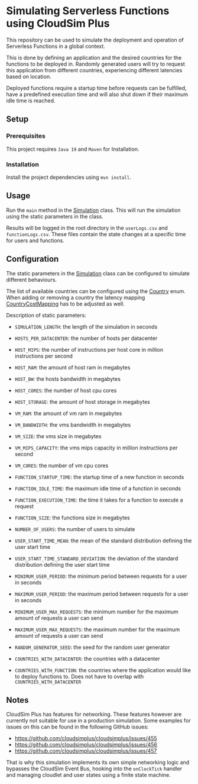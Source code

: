 # Simulating Serverless Functions using CloudSim Plus

This repository can be used to simulate the deployment and operation of Serverless Functions in a global context.

This is done by defining an application and the desired countries for the functions to be deployed in.
Randomly generated users will try to request this application from different countries,
experiencing different latencies based on location.

Deployed functions require a startup time before requests can be fulfilled, have a predefined execution time
and will also shut down if their maximum idle time is reached.

## Setup

### Prerequisites

This project requires `Java 19` and `Maven` for Installation.

### Installation

Install the project dependencies using `mvn install`.

## Usage

Run the `main` method in the [Simulation](./src/main/java/me/jakobkraus/ocits/Simulation.java) class.
This will run the simulation using the static parameters in the class.

Results will be logged in the root directory in the `userLogs.csv` and `functionLogs.csv`.
These files contain the state changes at a specific time for users and functions.

## Configuration

The static parameters in the [Simulation](./src/main/java/me/jakobkraus/ocits/Simulation.java) class can be configured
to simulate different behaviours.

The list of available countries can be configured using the
[Country](./src/main/java/me/jakobkraus/ocits/global/Country.java) enum.
When adding or removing a country the latency mapping
[CountryCostMapping](./src/main/java/me/jakobkraus/ocits/global/CountryCostMapping.java) has to be adjusted as well.

Description of static parameters:
- `SIMULATION_LENGTH`: the length of the simulation in seconds


- `HOSTS_PER_DATACENTER`: the number of hosts per datacenter
- `HOST_MIPS`: the number of instructions per host core in million instructions per second
- `HOST_RAM`: the amount of host ram in megabytes
- `HOST_BW`: the hosts bandwidth in megabytes
- `HOST_CORES`: the number of host cpu cores
- `HOST_STORAGE`: the amount of host storage in megabytes


- `VM_RAM`: the amount of vm ram in megabytes
- `VM_BANDWIDTH`: the vms bandwidth in megabytes
- `VM_SIZE`: the vms size in megabytes
- `VM_MIPS_CAPACITY`: the vms mips capacity in million instructions per second
- `VM_CORES`: the number of vm cpu cores


- `FUNCTION_STARTUP_TIME`: the startup time of a new function in seconds
- `FUNCTION_IDLE_TIME`: the maximum idle time of a function in seconds
- `FUNCTION_EXECUTION_TIME`: the time it takes for a function to execute a request
- `FUNCTION_SIZE`: the functions size in megabytes


- `NUMBER_OF_USERS`: the number of users to simulate
- `USER_START_TIME_MEAN`: the mean of the standard distribution defining the user start time
- `USER_START_TIME_STANDARD_DEVIATION`: the deviation of the standard distribution defining the user start time
- `MINIMUM_USER_PERIOD`: the minimum period between requests for a user in seconds
- `MAXIMUM_USER_PERIOD`: the maximum period between requests for a user in seconds
- `MINIMUM_USER_MAX_REQUESTS`: the minimum number for the maximum amount of requests a user can send
- `MAXIMUM_USER_MAX_REQUESTS`: the maximum number for the maximum amount of requests a user can send


- `RANDOM_GENERATOR_SEED`: the seed for the random user generator


- `COUNTRIES_WITH_DATACENTER`: the countries with a datacenter
- `COUNTRIES_WITH_FUNCTION`: the countries where the application would like to deploy functions to. Does not have to overlap with `COUNTRIES_WITH_DATACENTER`

## Notes

CloudSim Plus has features for networking. These features however are currently not suitable for use in
a production simulation. Some examples for issues on this can be found in the following GitHub issues:
- https://github.com/cloudsimplus/cloudsimplus/issues/455
- https://github.com/cloudsimplus/cloudsimplus/issues/456
- https://github.com/cloudsimplus/cloudsimplus/issues/457

That is why this simulation implements its own simple networking logic and bypasses the CloudSim Event Bus,
hooking into the `onClockTick` handler and managing cloudlet and user states using a finite state machine.
